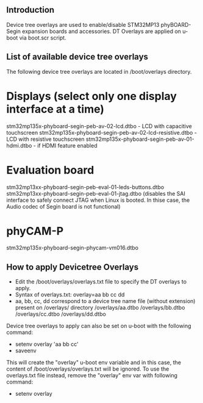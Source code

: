 Introduction
------------

Device tree overlays are used to enable/disable STM32MP13 phyBOARD-Segin expansion boards and accessories.
DT Overlays are applied on u-boot via boot.scr script.


List of available device tree overlays
--------------------------------------
The following device tree overlays are located in /boot/overlays directory.

# Displays (select only one display interface at a time)
stm32mp135x-phyboard-segin-peb-av-02-lcd.dtbo - LCD with capacitive touchscreen
stm32mp135x-phyboard-segin-peb-av-02-lcd-resistive.dtbo - LCD with resistive touchscreen
stm32mp135x-phyboard-segin-peb-av-01-hdmi.dtbo - if HDMI feature enabled

# Evaluation board
stm32mp13xx-phyboard-segin-peb-eval-01-leds-buttons.dtbo
stm32mp13xx-phyboard-segin-peb-eval-01-jtag.dtbo (disables the SAI
interface to safely connect JTAG when Linux is booted. In thise case,
the Audio codec of Segin board is not functional)

# phyCAM-P
stm32mp135x-phyboard-segin-phycam-vm016.dtbo


How to apply Devicetree Overlays
--------------------------------
- Edit the /boot/overlays/overlays.txt file to specify the DT overlays to apply.
- Syntax of overlays.txt:
overlay=aa bb cc dd
- aa, bb, cc, dd correspond to a device tree name file (without extension)
present on /overlays/ directory
/overlays/aa.dtbo
/overlays/bb.dtbo
/overlays/cc.dtbo
/overlays/dd.dtbo

Device tree overlays to apply can also be set on u-boot with the following command:
- setenv overlay 'aa bb cc'
- saveenv

This will create the "overlay" u-boot env variable and in this case,
the content of /boot/overlays/overlays.txt will be ignored.
To use the overlays.txt file instead, remove the "overlay" env var with following command:
- setenv overlay

